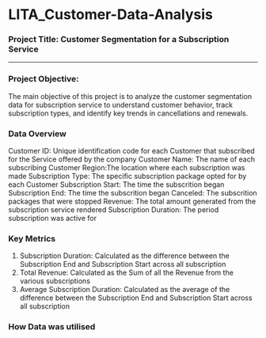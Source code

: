 # LITA_Customer-Data-Analysis

### Project Title: Customer Segmentation for a Subscription Service
---

### Project Objective:
The main objective of this project is to analyze the customer segmentation data for subscription service 
to understand customer behavior, track subscription types, and identify key trends in cancellations and renewals.

### Data Overview
Customer ID: Unique identification code for each Customer that subscribed for the Service offered by the company
Customer Name: The name of each subscribing Customer
Region:The location where each subscription was made
Subscription Type: The specific subscription package opted for by each Customer
Subscription Start: The time the subscrition began
Subscription End: The time the subscrition began
Canceled: The subscrition packages that were stopped
Revenue: The total amount generated from the subscription service rendered
Subscription Duration: The period subscription was active for

### Key Metrics
1. Subscription Duration: Calculated as the difference between the Subscription End and Subscription Start across all subscription
2. Total Revenue: Calculated as the Sum of all the Revenue from the various subscriptions
3.  Average Subscription Duration: Calculated as the average of the difference between the Subscription End and Subscription Start across all subscription

### How Data was utilised


